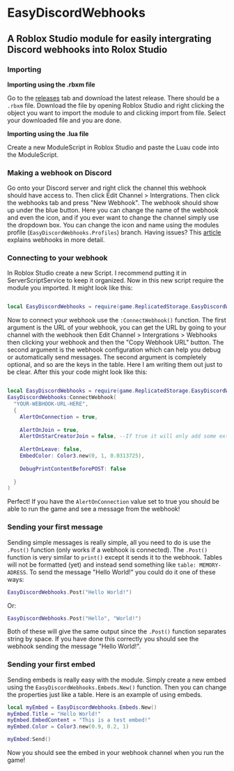 # EasyDiscordWebhooks
## A Roblox Studio module for easily intergrating Discord webhooks into Rolox Studio

### Importing

**Importing using the .rbxm file**

Go to the [releases](https://github.com/CubingDeveloper/EasyDiscordWebhooks/releases) tab and download the latest release. There should be a `.rbxm` file. Download the file by opening Roblox Studio and right clicking the object you want to import the module to and clicking import from file. Select your downloaded file and you are done.

**Importing using the .lua file**

Create a new ModuleScript in Roblox Studio and paste the Luau code into the ModuleScript.

### Making a webhook on Discord
Go onto your Discord server and right click the channel this webhook should have access to. Then click Edit Channel > Intergrations. Then click the webhooks tab and press "New Webhook". The webhook should show up under the blue button. Here you can change the name of the webhook and even the icon, and if you ever want to change the channel simply use the dropdown box. You can change the icon and name using the modules profile (`EasyDiscordWebhooks.Profiles`) branch. Having issues? This [article](https://support.discord.com/hc/en-us/articles/228383668-Intro-to-Webhooks) explains webhooks in more detail.

### Connecting to your webhook
In Roblox Studio create a new Script. I recommend putting it in ServerScriptService to keep it organized. Now in this new script require the module you imported. It might look like this:
```lua

local EasyDiscordWebhooks = require(game.ReplicatedStorage.EasyDiscordWebhooks)

```
Now to connect your webhook use the `:ConnectWebhook()` function. The first argument is the URL of your webhook, you can get the URL by going to your channel with the webhook then Edit Channel > Intergrations > Webhooks then clicking your webhook and then the "Copy Webhook URL" button. The second argument is the webhook configuration which can help you debug or automatically send messages. The second argument is completely optional, and so are the keys in the table. Here I am writing them out just to be clear. After this your code might look like this:
```lua

local EasyDiscordWebhooks = require(game.ReplicatedStorage.EasyDiscordWebhooks)
EasyDiscordWebhooks:ConnectWebhook(
  "YOUR-WEBHOOK-URL-HERE",
  {
  	AlertOnConnection = true,
  
  	AlertOnJoin = true,
  	AlertOnStarCreatorJoin = false, --If true it will only add some extra effects, not completely remove it as long as AlertOnJoin is true
  	
  	AlertOnLeave: false,
  	EmbedColor: Color3.new(0, 1, 0.0313725),
  	
  	DebugPrintContentBeforePOST: false
	
  }
)

```
Perfect! If you have the `AlertOnConnection` value set to true you should be able to run the game and see a message from the webhook!

### Sending your first message
Sending simple messages is really simple, all you need to do is use the `.Post()` function (only works if a webhook is connected). The `.Post()` function is very similar to `print()` except it sends it to the webhook. Tables will not be formatted (yet) and instead send something like `table: MEMORY-ADRESS`. To send the message "Hello World!" you could do it one of these ways:

```lua
EasyDiscordWebhooks.Post("Hello World!")
```
Or:
```lua
EasyDiscordWebhooks.Post("Hello", "World!")
```
Both of these will give the same output since the `.Post()` function separates string by space. If you have done this correctly you should see the webhook sending the message "Hello World!". 

### Sending your first embed
Sending embeds is really easy with the module. Simply create a new embed using the `EasyDiscordWebhooks.Embeds.New()` function. Then you can change the properties just like a table. Here is an example of using embeds.
```lua
local myEmbed = EasyDiscordWebhooks.Embeds.New()
myEmbed.Title = "Hello World!"
myEmbed.EmbedContent = "This is a test embed!"
myEmbed.Color = Color3.new(0.9, 0.2, 1)

myEmbed:Send()
```
Now you should see the embed in your webhook channel when you run the game! 
